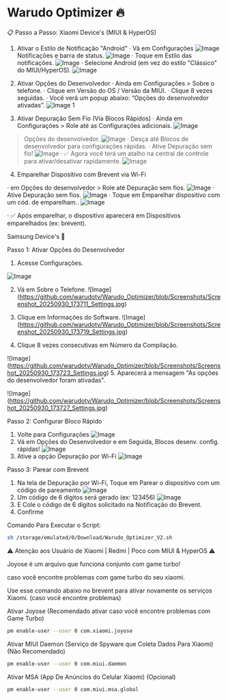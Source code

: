 # Warudo Optimizer 🔥

📋 Passo a Passo:
Xiaomi Device's (MIUI & HyperOS)

1. Ativar o Estilo de Notificação "Android"
· Vá em Configurações
![Image](https://github.com/warudotv/Warudo_Optimizer/blob/Screenshots/IMG-20250930-WA0017.jpg)
Notificações e barra de status.
![Image](https://github.com/warudotv/Warudo_Optimizer/blob/Screenshots/IMG-20250930-WA0020.jpg)
· Toque em Estilo das notificações.
![Image](https://github.com/warudotv/Warudo_Optimizer/blob/Screenshots/IMG-20250930-WA0019.jpg)
· Selecione Android (em vez do estilo "Clássico" do MIUI/HyperOS).
![Image](https://github.com/warudotv/Warudo_Optimizer/blob/Screenshots/IMG-20250930-WA0018.jpg)

2. Ativar Opções do Desenvolvedor
· Ainda em Configurações > Sobre o telefone.
· Clique em Versão do OS / Versão da MIUI.
· Clique 8 vezes seguidas.
· Você verá um popup abaixo: “Opções do desenvolvedor ativadas”.
![Image 1](https://github.com/warudotv/Warudo_Optimizer/blob/Screenshots/IMG-20250930-WA0015.jpg)

3. Ativar Depuração Sem Fio (Via Blocos Rápidos)
· Ainda em Configurações > Role até as Configurações adicionais.
![Image](https://github.com/warudotv/Warudo_Optimizer/blob/Screenshots/IMG-20250930-WA0016.jpg)
> Opções do desenvolvedor.
![Image](https://github.com/warudotv/Warudo_Optimizer/blob/Screenshots/IMG-20250930-WA0014.jpg)
· Desça até Blocos de desenvolvedor para configurações rápidas.
· Ative Depuração sem fio!
![Image](https://github.com/warudotv/Warudo_Optimizer/blob/Screenshots/IMG-20250930-WA0021.jpg)
· ✅ Agora você terá um atalho na central de controle para ativar/desativar rapidamente.
![Image](https://github.com/warudotv/Warudo_Optimizer/blob/Screenshots/IMG-20250930-WA0022.jpg)


4. Emparelhar Dispositivo com Brevent via Wi-Fi

· em Opções do desenvolvedor > Role até Depuração sem fios.
![Image](https://github.com/warudotv/Warudo_Optimizer/blob/Screenshots/IMG-20250930-WA0012.jpg)
· Ative Depuração sem fios.
![Image](https://github.com/warudotv/Warudo_Optimizer/blob/Screenshots/IMG-20250930-WA0011.jpg)
· Toque em Emparelhar dispositivo com um cód. de emparelham..
![Image](https://github.com/warudotv/Warudo_Optimizer/blob/Screenshots/IMG-20250930-WA0010.jpg)

· ✅ Após emparelhar, o dispositivo aparecerá em Dispositivos emparelhados (ex: brevent).

Samsung Device's 🌌

Passo 1: Ativar Opções do Desenvolvedor

1. Acesse Configurações.

![Image](https://github.com/warudotv/Warudo_Optimizer/blob/Screenshots/Screenshot_20250930_173703_One%20UI%20Home.jpg)

2. Vá em Sobre o Telefone.
![Image] (https://github.com/warudotv/Warudo_Optimizer/blob/Screenshots/Screenshot_20250930_173711_Settings.jpg)

3. Clique em Informações do Software.
![Image] (https://github.com/warudotv/Warudo_Optimizer/blob/Screenshots/Screenshot_20250930_173719_Settings.jpg)
4. Clique 8 vezes consecutivas em Número da Compilação.

![Image] (https://github.com/warudotv/Warudo_Optimizer/blob/Screenshots/Screenshot_20250930_173723_Settings.jpg)
5. Aparecerá a mensagem "As opções do desenvolvedor foram ativadas".

![Image] (https://github.com/warudotv/Warudo_Optimizer/blob/Screenshots/Screenshot_20250930_173727_Settings.jpg)

Passo 2: Configurar Bloco Rápido

1. Volte para Configurações
![Image](https://github.com/warudotv/Warudo_Optimizer/blob/Screenshots/Screenshot_20250930_173732_Settings.jpg)
2. Vá em Opções do Desenvolvedor e em Seguida, Blocos desenv. config. rápidas!
![Image](https://github.com/warudotv/Warudo_Optimizer/blob/Screenshots/Screenshot_20250930_173738_Settings.jpg)
3. Ative a opção Depuração por Wi-Fi
![Image](https://github.com/warudotv/Warudo_Optimizer/blob/Screenshots/Screenshot_20250930_173743_Settings.jpg)

Passo 3: Parear com Brevent

1. Na tela de Depuração por Wi-Fi, Toque em Parear o dispositivo com um código de pareamento
![Image](https://github.com/warudotv/Warudo_Optimizer/blob/Screenshots/Screenshot_20250930_173800_Settings.jpg)
3. Um código de 6 dígitos será gerado (ex: 123456)
![Image](https://github.com/warudotv/Warudo_Optimizer/blob/Screenshots/Screenshot_20250930_173803_Settings.jpg)
4. E Cole o código de 6 dígitos solicitado na Notificação do Brevent.
6. Confirme

Comando Para Executar o Script:
```bash
sh /storage/emulated/0/Download/Warudo_Optimizer_V2.sh

```
⚠️ Atenção aos Usuário de Xiaomi | Redmi | Poco com MIUI & HyperOS ⚠️

Joyose é um arquivo que funciona conjunto com game turbo! 

caso você encontre problemas com game turbo do seu xiaomi.

Use esse comando abaixo no brevent para ativar novamente os serviços Xiaomi. (caso você encontre problemas)

Ativar Joyose (Recomendado ativar caso você encontre problemas com Game Turbo)
```bash
pm enable-user --user 0 com.xiaomi.joyose
```
Ativar MIUI Daemon (Serviço de Spyware que Coleta Dados Para Xiaomi) (Não Recomendado)
```bash
pm enable-user --user 0 com.miui.daemon
```
Ativar MSA (App De Anúncios do Celular Xiaomi) (Opcional)
```bash
pm enable-user --user 0 com.miui.msa.global
